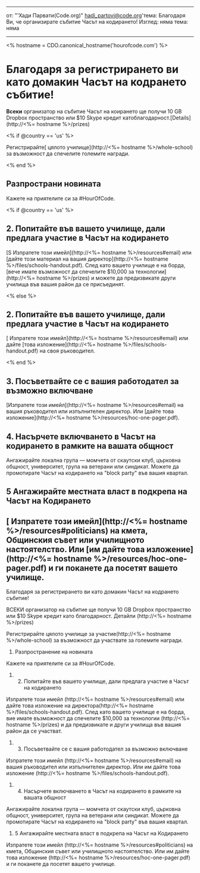 * * *

от: "'Хади Парвати(Code.org)" [&#104;&#x61;&#x64;&#105;&#x5f;&#112;&#x61;&#x72;&#116;&#x6f;&#118;&#x69;&#x40;&#99;&#x6f;&#100;&#x65;&#x2e;&#111;&#x72;&#103;](&#109;&#x61;&#105;&#x6c;&#x74;&#111;&#x3a;&#104;&#x61;&#x64;&#105;&#x5f;&#112;&#x61;&#x72;&#116;&#x6f;&#118;&#x69;&#x40;&#99;&#x6f;&#100;&#x65;&#x2e;&#111;&#x72;&#103;)'тема: Благодаря Ви, че организирате събитие Часът на кодирането! Изглед: няма тема: няма

* * *

<% hostname = CDO.canonical_hostname('hourofcode.com') %>

# Благодаря за регистрирането ви като домакин Часът на кодрането събитие!

**Всеки** организатор на събитие Часът на коирането ще получи 10 GB Dropbox пространство или $10 Skype кредит катоблагодарност.[Details](http://<%= hostname %>/prizes)

<% if @country == 'us' %>

Регистрирайте[ цялото училище](http://<%= hostname %>/whole-school) за възможност да спечелите големите награди.

<% end %>

## Разпространи новината

Кажете на приятелите си за #HourOfCode.

<% if @country == 'us' %>

## 2. Попитайте във вашето училище, дали предлага участие в Часът на кодирането

[S Изпратете този имейл](http://<%= hostname %>/resources#email) или [дайте този материал на вашия директор](http://<%= hostname %>/files/schools-handout.pdf). След като вашето училище е на борда,[вече имате възможност да спечелите $10,000 за технологии](http://<%= hostname %>/prizes) и можете да предизвикате други училища във вашия район да се присъединят.

<% else %>

## 2. Попитайте във вашето училище, дали предлага участие в Часът на кодирането

[ Изпратете този имейл](http://<%= hostname %>/resources#email) или дайте [това изложение](http://<%= hostname %>/files/schools-handout.pdf) на своя ръководител.

<% end %>

## 3. Посъветвайте се с вашия работодател за възможно включване

[Изпратете този имейл](http://<%= hostname %>/resources#email) на вашия ръководител или изпълнителен директор. Или [дайте това изложение](http://<%= hostname %>/resources/hoc-one-pager.pdf).

## 4. Насърчете включването в Часът на кодирането в рамките на вашата общност

Ангажирайте локална група — момчета от скаутски клуб, църковна общност, университет, група на ветерани или синдикат. Можете да промотирате Часът на кодирането на "block party" във вашия квартал.

## 5 Ангажирайте местната власт в подкрепа на Часът на Кодирането

## [ Изпратете този имейл](http://<%= hostname %>/resources#politicians) на кмета, Общинския съвет или училищното настоятелство. Или [им дайте това изложение](http://<%= hostname %>/resources/hoc-one-pager.pdf) и ги поканете да посетят вашето училище.

Благодаря за регистрирането ви като домакин Часът на кодрането събитие!

ВСЕКИ организатор на събитие ще получи 10 GB Dropbox пространство или $10 Skype кредит като благодарност. Детайли (http://<%= hostname %>/prizes)

Регистрирайте цялото училище за участие(http://<%= hostname %>/whole-school) за възможност да участвате за големите награди.

  1. Разпространение на новината

Кажете на приятелите си за #HourOfCode.

  1. 2. Попитайте във вашето училище, дали предлага участие в Часът на кодирането

Изпратете този имейл (http://<%= hostname %>/resources#email) или дайте това изложение на директора(http://<%= hostname %>/files/schools-handout.pdf). След като вашето училище е на борда, вие имате възможност да спечелите $10,000 за технологии (http://<%= hostname %>/prizes) и да предизвикате и други училища във вашия район да се участват.

  1. 3. Посъветвайте се с вашия работодател за възможно включване

Изпратете този имейл (http://<%= hostname %>/resources#email) на вашия ръководител или изпълнителен директор. Или им дайте това изложение (http://<%= hostname %>/files/schools-handout.pdf).

  1. 4. Насърчете включването в Часът на кодирането в рамките на вашата общност

Ангажирайте локална група — момчета от скаутски клуб, църковна общност, университет, група на ветерани или синдикат. Можете да промотирате Часът на кодирането на "block party" във вашия квартал.

  1. 5 Ангажирайте местната власт в подкрепа на Часът на Кодирането

Изпратете този имейл (http://<%= hostname %>/resources#politicians) на кмета, Общинския съвет или училищното настоятелство. Или им дайте това изложение (http://<%= hostname %>/resources/hoc-one-pager.pdf) и ги поканете да посетят вашето училище.